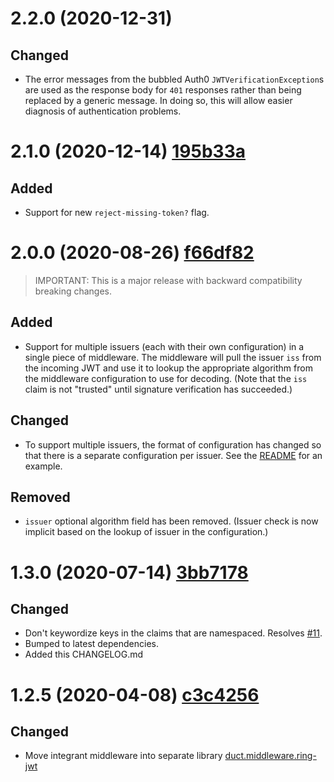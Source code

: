 # 2.2.0 (2020-12-31)

## Changed
- The error messages from the bubbled Auth0 `JWTVerificationException`s are used as the response body for `401` responses
  rather than being replaced by a generic message. In doing so, this will allow easier diagnosis of authentication problems.

# 2.1.0 (2020-12-14) [195b33a](https://github.com/ovotech/ring-jwt/commit/195b33a5f7c550c68fb17e6d10b167bd4c3b1301)

## Added
- Support for new `reject-missing-token?` flag.

# 2.0.0 (2020-08-26) [f66df82](https://github.com/ovotech/ring-jwt/commit/f66df82b2d0bc6f9cfb579cc0c204725d0529963)

> IMPORTANT: This is a major release with backward compatibility breaking changes.

## Added

- Support for multiple issuers (each with their own configuration) in a single piece of middleware. The middleware will pull the issuer `iss`
from the incoming JWT and use it to lookup the appropriate algorithm from the middleware configuration to use for decoding.
(Note that the `iss` claim is not "trusted" until signature verification has succeeded.) 

## Changed
- To support multiple issuers, the format of configuration has changed so that there is a separate configuration per issuer.
See the [README](./README.md#usage) for an example.

## Removed
- `issuer` optional algorithm field has been removed. (Issuer check is now implicit based on the lookup of issuer in the
configuration.) 
 
# 1.3.0 (2020-07-14) [3bb7178](https://github.com/ovotech/ring-jwt/commit/545698b98baaba20028462d03facf72d42896e47)

## Changed

- Don't keywordize keys in the claims that are namespaced. Resolves [#11](https://github.com/ovotech/ring-jwt/issues/11).
- Bumped to latest dependencies.
- Added this CHANGELOG.md

# 1.2.5 (2020-04-08) [c3c4256](https://github.com/ovotech/ring-jwt/commit/c3c4256e3f361eca44f33ba37a13c2acf4695c27)

## Changed

- Move integrant middleware into separate library [duct.middleware.ring-jwt](https://github.com/ovotech/duct.middleware.ring-jwt) 
